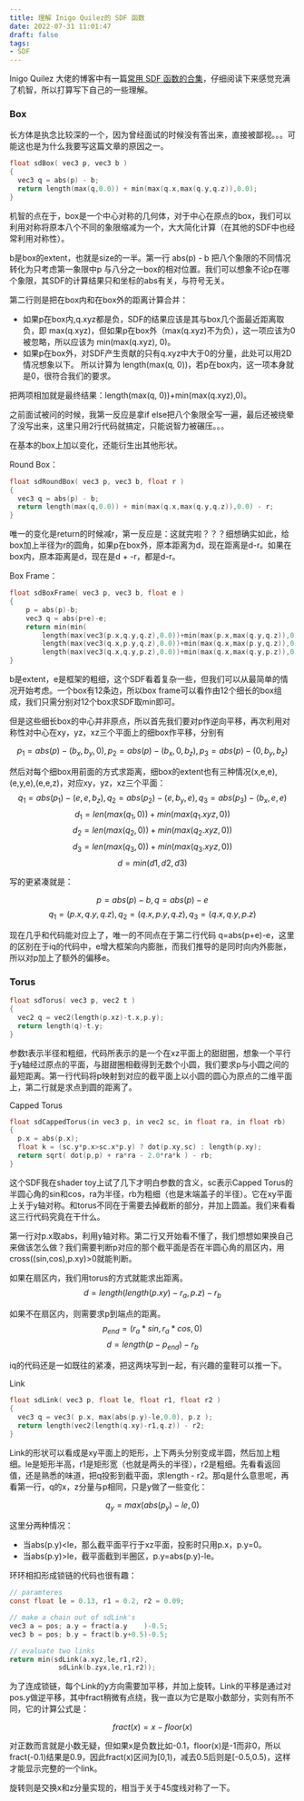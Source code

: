 ```yaml
---
title: 理解 Inigo Quilez的 SDF 函数
date: 2022-07-31 11:01:47
draft: false
tags:
- SDF
---
```


Inigo Quilez 大佬的博客中有一篇[常用 SDF 函数的合集](https://iquilezles.org/articles/distfunctions/)，仔细阅读下来感觉充满了机智，所以打算写下自己的一些理解。

### Box

长方体是执念比较深的一个，因为曾经面试的时候没有答出来，直接被鄙视。。。可能这也是为什么我要写这篇文章的原因之一。

``` C
float sdBox( vec3 p, vec3 b )
{
  vec3 q = abs(p) - b;
  return length(max(q,0.0)) + min(max(q.x,max(q.y,q.z)),0.0);
}
```

机智的点在于，box是一个中心对称的几何体，对于中心在原点的box，我们可以利用对称将原本八个不同的象限缩减为一个，大大简化计算（在其他的SDF中也经常利用对称性）。

b是box的extent，也就是size的一半。第一行 abs(p) - b 把八个象限的不同情况转化为只考虑第一象限中p 与八分之一box的相对位置。我们可以想象不论p在哪个象限，其SDF的计算结果只和坐标的abs有关，与符号无关。

第二行则是把在box内和在box外的距离计算合并：

* 如果p在box内,q.xyz都是负，SDF的结果应该是其与box几个面最近距离取负，即 max(q.xyz)，但如果p在box外（max(q.xyz)不为负），这一项应该为0被忽略，所以应该为 min(max(q.xyz), 0)。
* 如果p在box外，对SDF产生贡献的只有q.xyz中大于0的分量，此处可以用2D情况想象以下。 所以计算为 length(max(q, 0))，若p在box内，这一项本身就是0，很符合我们的要求。

把两项相加就是最终结果：length(max(q, 0))+min(max(q.xyz),0)。

之前面试被问的时候，我第一反应是拿if else把八个象限全写一遍，最后还被绕晕了没写出来，这里只用2行代码就搞定，只能说智力被碾压。。。

在基本的box上加以变化，还能衍生出其他形状。

Round Box：

``` C
float sdRoundBox( vec3 p, vec3 b, float r )
{
  vec3 q = abs(p) - b;
  return length(max(q,0.0)) + min(max(q.x,max(q.y,q.z)),0.0) - r;
}
```

唯一的变化是return的时候减r，第一反应是：这就完啦？？？细想确实如此，给box加上半径为r的圆角，如果p在box外，原本距离为d，现在距离是d-r。如果在box内，原本距离是d，现在是d + -r，都是d-r。

Box Frame：

``` C
float sdBoxFrame( vec3 p, vec3 b, float e )
{
    p = abs(p)-b;
    vec3 q = abs(p+e)-e;
    return min(min(
        length(max(vec3(p.x,q.y,q.z),0.0))+min(max(p.x,max(q.y,q.z)),0.0),
        length(max(vec3(q.x,p.y,q.z),0.0))+min(max(q.x,max(p.y,q.z)),0.0)),
        length(max(vec3(q.x,q.y,p.z),0.0))+min(max(q.x,max(q.y,p.z)),0.0));
}
```

b是extent，e是框架的粗细，这个SDF看着复杂一些，但我们可以从最简单的情况开始考虑。一个box有12条边，所以box frame可以看作由12个细长的box组成，我们只需分别对12个box求SDF取min即可。

但是这些细长box的中心并非原点，所以首先我们要对p作逆向平移，再次利用对称性对中心在xy，yz，xz三个平面上的细box作平移，分别有

$$p_1 = abs(p)-(b_x,b_y,0), p_2 = abs(p)-(b_x,0,b_z), p_3 = abs(p) - (0,b_y,b_z)$$

然后对每个细box用前面的方式求距离，细box的extent也有三种情况(x,e,e),(e,y,e),(e,e,z)，对应xy，yz，xz三个平面：
$$q_1=abs(p_1)-(e,e,b_z),q_2=abs(p_2)-(e,b_y,e),q_3=abs(p_3)-(b_x,e,e)$$
$$d_1 = len(max(q_1, 0)) + min(max(q_1.xyz,0))$$
$$d_2 = len(max(q_2, 0)) + min(max(q_2.xyz,0))$$
$$d_3 = len(max(q_3, 0)) + min(max(q_3.xyz,0))$$
$$d = min(d1,d2,d3)$$

写的更紧凑就是：

$$p=abs(p)-b,q=abs(p)-e$$
$$q_1=(p.x,q.y,q.z),q_2=(q.x,p.y,q.z),q_3=(q.x,q.y,p.z)$$

现在几乎和代码能对应上了，唯一的不同点在于第二行代码 q=abs(p+e)-e，这里的区别在于iq的代码中，e增大框架向内膨胀，而我们推导的是同时向内外膨胀，所以对p加上了额外的偏移e。

### Torus

```C
float sdTorus( vec3 p, vec2 t )
{
  vec2 q = vec2(length(p.xz)-t.x,p.y);
  return length(q)-t.y;
}
```

参数t表示半径和粗细，代码所表示的是一个在xz平面上的甜甜圈，想象一个平行于y轴经过原点的平面，与甜甜圈相截得到无数个小圆，我们要求p与小圆之间的最短距离。第一行代码将p映射到对应的截平面上以小圆的圆心为原点的二维平面上，第二行就是求点到圆的距离了。

Capped Torus

```C
float sdCappedTorus(in vec3 p, in vec2 sc, in float ra, in float rb)
{
  p.x = abs(p.x);
  float k = (sc.y*p.x>sc.x*p.y) ? dot(p.xy,sc) : length(p.xy);
  return sqrt( dot(p,p) + ra*ra - 2.0*ra*k ) - rb;
}
```

这个SDF我在shader toy上试了几下才明白参数的含义，sc表示Capped Torus的半圆心角的sin和cos，ra为半径，rb为粗细（也是末端盖子的半径）。它在xy平面上关于y轴对称。和torus不同在于需要去掉截断的部分，并加上圆盖。我们来看看这三行代码究竟在干什么。

第一行对p.x取abs，利用y轴对称。第二行又开始看不懂了，我们想想如果换自己来做该怎么做？我们需要判断p对应的那个截平面是否在半圆心角的扇区内，用cross((sin,cos),p.xy)>0就能判断。

如果在扇区内，我们用torus的方式就能求出距离。
$$d=length(length(p.xy)-r_a,p.z)-r_b$$

如果不在扇区内，则需要求p到端点的距离。
$$p_{end}=(r_a*sin,r_a*cos,0)$$
$$d=length(p-p_{end})-r_b$$

iq的代码还是一如既往的紧凑，把这两块写到一起，有兴趣的童鞋可以推一下。

Link

```C
float sdLink( vec3 p, float le, float r1, float r2 )
{
  vec3 q = vec3( p.x, max(abs(p.y)-le,0.0), p.z );
  return length(vec2(length(q.xy)-r1,q.z)) - r2;
}
```

Link的形状可以看成是xy平面上的矩形，上下两头分别变成半圆，然后加上粗细。le是矩形半高，r1是矩形宽（也就是两头的半径），r2是粗细。先看看返回值，还是熟悉的味道，把q投影到截平面，求length - r2。那q是什么意思呢，再看第一行，q的x，z分量与p相同，只是y做了一些变化：

$$q_y=max(abs(p_y)-le, 0)$$

这里分两种情况：

* 当abs(p.y)<le，那么截平面平行于xz平面，投影时只用p.x，p.y=0。
* 当abs(p.y)>le，截平面截到半圈区，p.y=abs(p.y)-le。


环环相扣形成锁链的代码也很有趣：

```C
// paramteres
const float le = 0.13, r1 = 0.2, r2 = 0.09;

// make a chain out of sdLink's
vec3 a = pos; a.y = fract(a.y    )-0.5;
vec3 b = pos; b.y = fract(b.y+0.5)-0.5;

// evaluate two links
return min(sdLink(a.xyz,le,r1,r2),
            sdLink(b.zyx,le,r1,r2));
```

为了连成锁链，每个Link的y方向需要加平移，并加上旋转。Link的平移是通过对pos.y做逆平移，其中fract稍微有点绕，我一直以为它是取小数部分，实则有所不同，它的计算公式是：

$$fract(x)=x-floor(x)$$

对正数而言就是小数无疑，但如果x是负数比如-0.1，floor(x)是-1而非0，所以fract(-0.1)结果是0.9，因此fract(x)区间为[0,1)，减去0.5后则是[-0.5,0.5)，这样才能显示完整的一个link。

旋转则是交换x和z分量实现的，相当于关于45度线对称了一下。